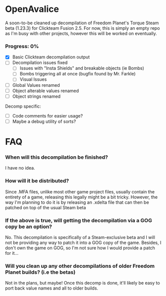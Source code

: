 # OpenAvalice
A soon-to-be cleaned up decompilation of Freedom Planet's Torque Steam beta (1.23.3) for Clickteam Fusion 2.5. For now, this is simply an empty repo as I'm busy with other projects, however this will be worked on eventually.

### Progress: 0%
- [x] Basic Clickteam decompilation output
- [ ] Decompilation issues fixed
  - [ ] Issues with "Insta Shields" and breakable objects (ie Bombs)
  - [ ] Bombs triggering all at once (bugfix found by Mr. Farkle)
  - [ ] Visual Issues
- [ ] Global Values renamed
- [ ] Object alterable values renamed
- [ ] Object strings renamed

Decomp specific:
- [ ] Code comments for easier usage?
- [ ] Maybe a debug utility of sorts?

# FAQ
### When will this decompilation be finished?
I have no idea.
### How will it be distributed?
Since .MFA files, unlike most other game project files, usually contain the entirety of a game, releasing this legally might be a bit tricky. However, the way I'm planning to do it is by releasing an .xdelta file that can then be patched on top of the usual Steam beta 
### If the above is true, will getting the decompilation via a GOG copy be an option?
No. This decompilation is specifically of a Steam-exclusive beta and I will not be providing any way to patch it into a GOG copy of the game. Besides, I don't own the game on GOG, so I'm not sure how I would provide a patch for it...
### Will you clean up any other decompilations of older Freedom Planet builds? (i.e the betas)
Not in the plans, but maybe! Once this decomp is done, it'll likely be easy to port back value names and all to older builds.
